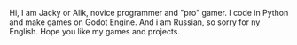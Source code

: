 Hi, I am Jacky or Alik, novice programmer and "pro" gamer. I code in Python and make games on Godot Engine. And i am Russian, so sorry for ny English.
Hope you like my games and projects.
